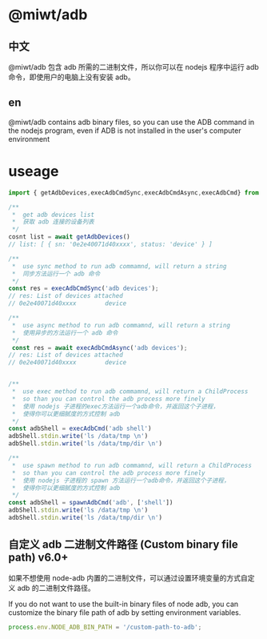 # @miwt/adb

## 中文

@miwt/adb 包含 adb 所需的二进制文件，所以你可以在 nodejs 程序中运行 adb 命令，即使用户的电脑上没有安装 adb。

## en

@miwt/adb contains adb binary files, so you can use the ADB command in the nodejs program, even if ADB is not installed in the user's computer environment

# useage

```ts
import { getAdbDevices,execAdbCmdSync,execAdbCmdAsync,execAdbCmd} from '@miwt/adb'

/**
 *  get adb devices list
 *  获取 adb 连接的设备列表
 */
cosnt list = await getAdbDevices()
// list: [ { sn: '0e2e40071d40xxxx', status: 'device' } ]

/**
 *  use sync method to run adb commamnd, will return a string
 *  同步方法运行一个 adb 命令
 */
const res = execAdbCmdSync('adb devices');
// res: List of devices attached
// 0e2e40071d40xxxx        device

/**
 *  use async method to run adb commamnd, will return a string
 *  使用异步的方法运行一个 adb 命令
 */
 const res = await execAdbCmdAsync('adb devices');
// res: List of devices attached
// 0e2e40071d40xxxx        device


/**
 *  use exec method to run adb commamnd, will return a ChildProcess
 *  so than you can control the adb process more finely
 *  使用 nodejs 子进程的exec方法运行一个adb命令，并返回这个子进程，
 *  使得你可以更细腻度的方式控制 adb
 */
const adbShell = execAdbCmd('adb shell')
adbShell.stdin.write('ls /data/tmp \n')
adbShell.stdin.write('ls /data/tmp/dir \n')

/**
 *  use spawn method to run adb commamnd, will return a ChildProcess
 *  so than you can control the adb process more finely
 *  使用 nodejs 子进程的 spawn 方法运行一个adb命令，并返回这个子进程，
 *  使得你可以更细腻度的方式控制 adb
 */
const adbShell = spawnAdbCmd('adb', ['shell'])
adbShell.stdin.write('ls /data/tmp \n')
adbShell.stdin.write('ls /data/tmp/dir \n')
```

## 自定义 adb 二进制文件路径 (Custom binary file path) v6.0+

如果不想使用 node-adb 内置的二进制文件，可以通过设置环境变量的方式自定义 adb 的二进制文件路径。

If you do not want to use the built-in binary files of node adb, you can customize the binary file path of adb by setting environment variables.

```js
process.env.NODE_ADB_BIN_PATH = '/custom-path-to-adb';
```

